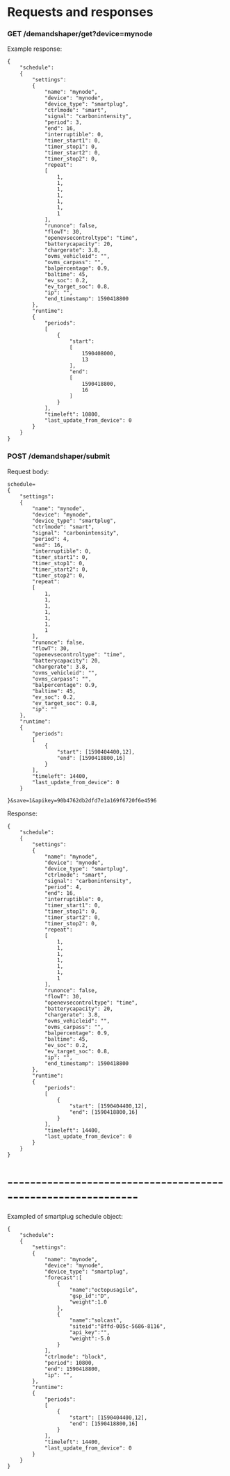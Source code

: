 # Requests and responses

### GET /demandshaper/get?device=mynode

Example response:

    {
        "schedule":
        {
            "settings":
            {
                "name": "mynode",
                "device": "mynode",
                "device_type": "smartplug",
                "ctrlmode": "smart",
                "signal": "carbonintensity",
                "period": 3,
                "end": 16,
                "interruptible": 0,
                "timer_start1": 0,
                "timer_stop1": 0,
                "timer_start2": 0,
                "timer_stop2": 0,
                "repeat":
                [
                    1,
                    1,
                    1,
                    1,
                    1,
                    1,
                    1
                ],
                "runonce": false,
                "flowT": 30,
                "openevsecontroltype": "time",
                "batterycapacity": 20,
                "chargerate": 3.8,
                "ovms_vehicleid": "",
                "ovms_carpass": "",
                "balpercentage": 0.9,
                "baltime": 45,
                "ev_soc": 0.2,
                "ev_target_soc": 0.8,
                "ip": "",
                "end_timestamp": 1590418800
            },
            "runtime":
            {
                "periods":
                [
                    {
                        "start":
                        [
                            1590408000,
                            13
                        ],
                        "end":
                        [
                            1590418800,
                            16
                        ]
                    }
                ],
                "timeleft": 10800,
                "last_update_from_device": 0
            }
        }
    }

### POST /demandshaper/submit

Request body:

    schedule=
    {
        "settings":
        {
            "name": "mynode",
            "device": "mynode",
            "device_type": "smartplug",
            "ctrlmode": "smart",
            "signal": "carbonintensity",
            "period": 4,
            "end": 16,
            "interruptible": 0,
            "timer_start1": 0,
            "timer_stop1": 0,
            "timer_start2": 0,
            "timer_stop2": 0,
            "repeat":
            [
                1,
                1,
                1,
                1,
                1,
                1,
                1
            ],
            "runonce": false,
            "flowT": 30,
            "openevsecontroltype": "time",
            "batterycapacity": 20,
            "chargerate": 3.8,
            "ovms_vehicleid": "",
            "ovms_carpass": "",
            "balpercentage": 0.9,
            "baltime": 45,
            "ev_soc": 0.2,
            "ev_target_soc": 0.8,
            "ip": ""
        },
        "runtime":
        {
            "periods":
            [
                {
                    "start": [1590404400,12],
                    "end": [1590418800,16]
                }
            ],
            "timeleft": 14400,
            "last_update_from_device": 0
        }
        
    }&save=1&apikey=90b4762db2dfd7e1a169f6720f6e4596

Response:

    {
        "schedule":
        {
            "settings":
            {
                "name": "mynode",
                "device": "mynode",
                "device_type": "smartplug",
                "ctrlmode": "smart",
                "signal": "carbonintensity",
                "period": 4,
                "end": 16,
                "interruptible": 0,
                "timer_start1": 0,
                "timer_stop1": 0,
                "timer_start2": 0,
                "timer_stop2": 0,
                "repeat":
                [
                    1,
                    1,
                    1,
                    1,
                    1,
                    1,
                    1
                ],
                "runonce": false,
                "flowT": 30,
                "openevsecontroltype": "time",
                "batterycapacity": 20,
                "chargerate": 3.8,
                "ovms_vehicleid": "",
                "ovms_carpass": "",
                "balpercentage": 0.9,
                "baltime": 45,
                "ev_soc": 0.2,
                "ev_target_soc": 0.8,
                "ip": "",
                "end_timestamp": 1590418800
            },
            "runtime":
            {
                "periods":
                [
                    {
                        "start": [1590404400,12],
                        "end": [1590418800,16]
                    }
                ],
                "timeleft": 14400,
                "last_update_from_device": 0
            }
        }
    }
    
    
# -------------------------------------------------------------

Exampled of smartplug schedule object:

    {
        "schedule":
        {
            "settings":
            {
                "name": "mynode",
                "device": "mynode",
                "device_type": "smartplug",
                "forecast":[
                    {
                        "name":"octopusagile", 
                        "gsp_id":"D", 
                        "weight":1.0
                    },
                    {
                        "name":"solcast", 
                        "siteid":"8ffd-005c-5686-8116", 
                        "api_key":"", 
                        "weight":-5.0
                    }
                ],
                "ctrlmode": "block",
                "period": 10800,
                "end": 1590418800,
                "ip": "",
            },
            "runtime":
            {
                "periods":
                [
                    {
                        "start": [1590404400,12],
                        "end": [1590418800,16]
                    }
                ],
                "timeleft": 14400,
                "last_update_from_device": 0
            }
        }
    }
